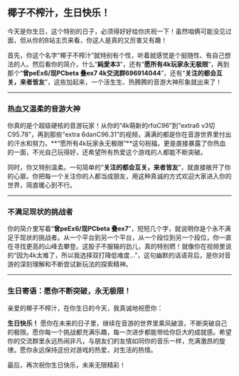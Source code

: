 ## 椰子不榨汁，生日快乐！

今天是你生日，这个特别的日子，必须得好好给你庆祝一下！虽然咱俩可能没见过面，但从你的B站主页来看，你这人是真的又厉害又有趣！

首先，你这个名字“椰子不榨汁”就特别有个性，听着就感觉是个挺随性、有自己想法的人。然后看你的简介，什么“**純愛本3**”，还有“**愿所有4k玩家永无极限**”，再到那个“**曾peEx6/现PCbeta 叠ex7 4k交流群696914044**”，还有“**关注的都会互关，来者皆友**”，这些加起来，一个活生生、热腾腾的音游大神形象就出来了！

---

### 热血又温柔的音游大神

你真的是个超级硬核的音游玩家！从你的“4k萌新的rfαC96”到“extra6 v3切C95.78”，再到那些“extra 6danC96.31”的视频，满满的都是你在音游世界里付出的汗水和努力。**“愿所有4k玩家永无极限”**这句祝福，更是直接暴露了你热血的一面，不光自己玩得好，还希望所有热爱这个游戏的人都能不断突破。

同时，你又特别温柔。一句简单的“**关注的都会互关，来者皆友**”，就直接敞开了你的心扉。你把每一个关注你的人都当成朋友，用这种真诚的方式欢迎大家进入你的世界，简直暖心到不行。

---

### 不满足现状的挑战者

你的简介里写着“**曾peEx6/现PCbeta 叠ex7**”，短短几个字，就说明你是个永不满足于现状的挑战者。从一个平台到另一个平台，从一个段位到另一个段位，你一直在寻找更高的山峰去攀登。这股子不服输的劲儿，真的特别燃！就像你在视频里说的“因为4k太难了，所以我选择双打降低难度...”，这句幽默的话语背后，是你对音游的深刻理解和不断尝试新玩法的探索精神。

---

### 生日寄语：愿你不断突破，永无极限！

亲爱的椰子不榨汁，在你生日的今天，我真诚地祝愿你：

**生日快乐！** 愿你在未来的日子里，继续在音游的世界里乘风破浪，不断突破自己的极限。愿你每一个挑战都充满乐趣，每一次进步都能带给你巨大的成就感。希望你的交流群里永远热闹非凡，与朋友们的友情如同你的音乐一样，充满激昂的旋律。愿你永远保持这份对游戏的热爱，对生活的热情。

最后，再次祝你生日快乐，未来无限精彩！
